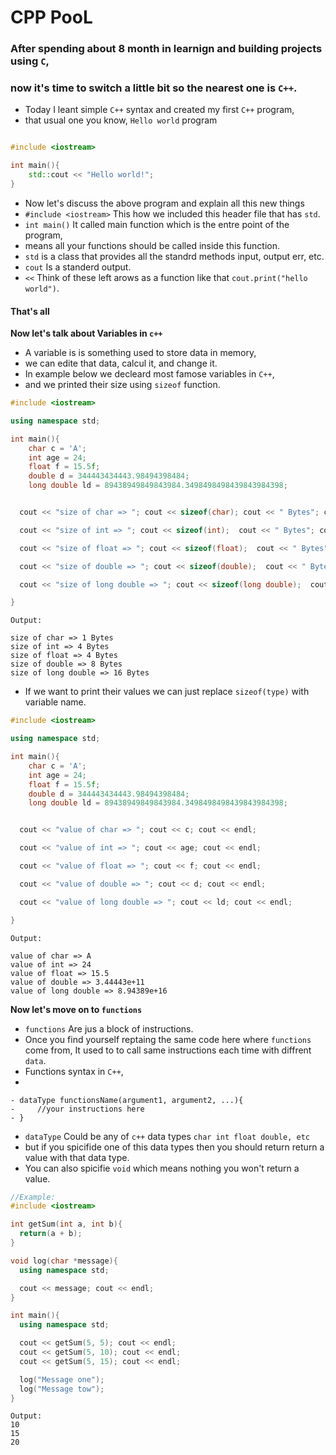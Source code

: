 # CPP PooL

### After spending about 8 month in learnign and building projects using `C`,
### now it's time to switch a little bit so the nearest one is `C++`.


- Today I leant simple `C++` syntax and created my first `C++` program,
- that usual one you know, `Hello world` program

```c++

#include <iostream>

int main(){
    std::cout << "Hello world!";
}

```
- Now let's discuss the above program and explain all this new things
- `#include <iostream>` This how we included this header file that has `std`.
- `int main()` It called main function which is the entre point of the program,
- means all your functions should be called inside this function.
- `std` is a class that provides all the standrd methods input, output err, etc.
- `cout` Is a standerd output.
- `<<` Think of these left arows as a function like that `cout.print("hello world")`.

#### That's all

**Now let's talk about Variables in `c++`**

- A variable is is something used to store data in memory,
- we can edite that data, calcul it, and change it.
- In example below we decleard most famose variables in `C++`,
- and we printed their size using `sizeof` function.

```c++
#include <iostream>

using namespace std;

int main(){
    char c = 'A';
    int age = 24;
    float f = 15.5f;
    double d = 344443434443.98494398484;
    long double ld = 89438949849843984.3498498498439843984398;


  cout << "size of char => "; cout << sizeof(char); cout << " Bytes"; cout << endl;

  cout << "size of int => "; cout << sizeof(int);  cout << " Bytes"; cout << endl;

  cout << "size of float => "; cout << sizeof(float);  cout << " Bytes"; cout << endl;

  cout << "size of double => "; cout << sizeof(double);  cout << " Bytes"; cout << endl;

  cout << "size of long double => "; cout << sizeof(long double);  cout << " Bytes"; cout << endl;

}
```

```Shell
Output:

size of char => 1 Bytes
size of int => 4 Bytes
size of float => 4 Bytes
size of double => 8 Bytes
size of long double => 16 Bytes
```
- If we want to print their values we can just replace `sizeof(type)` with variable name.

```c++
#include <iostream>

using namespace std;

int main(){
    char c = 'A';
    int age = 24;
    float f = 15.5f;
    double d = 344443434443.98494398484;
    long double ld = 89438949849843984.3498498498439843984398;


  cout << "value of char => "; cout << c; cout << endl;

  cout << "value of int => "; cout << age; cout << endl;

  cout << "value of float => "; cout << f; cout << endl;

  cout << "value of double => "; cout << d; cout << endl;

  cout << "value of long double => "; cout << ld; cout << endl;

}
```

```Shell
Output:

value of char => A
value of int => 24
value of float => 15.5
value of double => 3.44443e+11
value of long double => 8.94389e+16
```
**Now let's move on to `functions`**

- `functions` Are jus a block of instructions.
- Once you find yourself reptaing the same code here where `functions`
    come from, It used to to call same instructions each time with
    diffrent `data`.
- Functions syntax in `C++`,
-
```
- dataType functionsName(argument1, argument2, ...){
-     //your instructions here
- }
```
- `dataType` Could be any of `c++` data types `char int float double, etc`
- but if you spicifide one of this data types then you should return return a value with that data type.
- You can also spicifie `void` which means nothing you won't return a value.

```c++
//Example:
#include <iostream>

int getSum(int a, int b){
  return(a + b);
}

void log(char *message){
  using namespace std;

  cout << message; cout << endl;
}

int main(){
  using namespace std;

  cout << getSum(5, 5); cout << endl;
  cout << getSum(5, 10); cout << endl;
  cout << getSum(5, 15); cout << endl;

  log("Message one");
  log("Message tow");
}
```
```Shell
Output:
10
15
20
```












